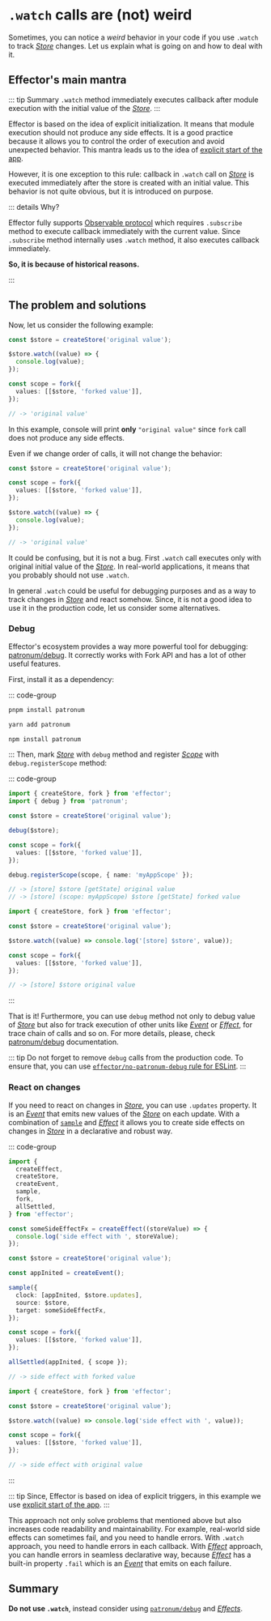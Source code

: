 # `.watch` calls are (not) weird

Sometimes, you can notice a _weird_ behavior in your code if you use `.watch` to track [_Store_](https://effector.dev/docs/api/effector/store) changes. Let us explain what is going on and how to deal with it.

## Effector's main mantra

::: tip Summary
`.watch` method immediately executes callback after module execution with the initial value of the [_Store_](https://effector.dev/docs/api/effector/store).
:::

Effector is based on the idea of explicit initialization. It means that module execution should not produce any side effects. It is a good practice because it allows you to control the order of execution and avoid unexpected behavior. This mantra leads us to the idea of [explicit start of the app](/magazine/explicit_start).

However, it is one exception to this rule: callback in `.watch` call on [_Store_](https://effector.dev/docs/api/effector/store) is executed immediately after the store is created with an initial value. This behavior is not quite obvious, but it is introduced on purpose.

::: details Why?

<!-- TODO: fact-check -->

Effector fully supports [Observable protocol](https://tc39.es/proposal-observable/) which requires `.subscribe` method to execute callback immediately with the current value. Since `.subscribe` method internally uses `.watch` method, it also executes callback immediately.

**So, it is because of historical reasons.**

:::

## The problem and solutions

Now, let us consider the following example:

```ts
const $store = createStore('original value');

$store.watch((value) => {
  console.log(value);
});

const scope = fork({
  values: [[$store, 'forked value']],
});

// -> 'original value'
```

In this example, console will print **only** `"original value"` since `fork` call does not produce any side effects.

Even if we change order of calls, it will not change the behavior:

```ts
const $store = createStore('original value');

const scope = fork({
  values: [[$store, 'forked value']],
});

$store.watch((value) => {
  console.log(value);
});

// -> 'original value'
```

It could be confusing, but it is not a bug. First `.watch` call executes only with original initial value of the [_Store_](https://effector.dev/docs/api/effector/store). In real-world applications, it means that you probably should not use `.watch`.

In general `.watch` could be useful for debugging purposes and as a way to track changes in [_Store_](https://effector.dev/docs/api/effector/store) and react somehow. Since, it is not a good idea to use it in the production code, let us consider some alternatives.

### Debug

Effector's ecosystem provides a way more powerful tool for debugging: [patronum/debug](https://patronum.effector.dev/methods/debug/). It correctly works with Fork API and has a lot of other useful features.

First, install it as a dependency:

::: code-group

```sh [pnpm]
pnpm install patronum
```

```sh [yarn]
yarn add patronum
```

```sh [npm]
npm install patronum
```

:::
Then, mark [_Store_](https://effector.dev/docs/api/effector/store) with `debug` method and register [_Scope_](https://effector.dev/docs/api/effector/scope/) with `debug.registerScope` method:

::: code-group

```ts [good]
import { createStore, fork } from 'effector';
import { debug } from 'patronum';

const $store = createStore('original value');

debug($store);

const scope = fork({
  values: [[$store, 'forked value']],
});

debug.registerScope(scope, { name: 'myAppScope' });

// -> [store] $store [getState] original value
// -> [store] (scope: myAppScope) $store [getState] forked value
```

```ts [bad]
import { createStore, fork } from 'effector';

const $store = createStore('original value');

$store.watch((value) => console.log('[store] $store', value));

const scope = fork({
  values: [[$store, 'forked value']],
});

// -> [store] $store original value
```

:::

That is it! Furthermore, you can use `debug` method not only to debug value of [_Store_](https://effector.dev/docs/api/effector/store) but also for track execution of other units like [_Event_](https://effector.dev/docs/api/effector/event) or [_Effect_](https://effector.dev/docs/api/effector/effect), for trace chain of calls and so on. For more details, please, check [patronum/debug](https://patronum.effector.dev/methods/debug/) documentation.

::: tip
Do not forget to remove `debug` calls from the production code. To ensure that, you can use [`effector/no-patronum-debug` rule for ESLint](https://eslint.effector.dev/rules/no-patronum-debug.html).
:::

### React on changes

If you need to react on changes in [_Store_](https://effector.dev/docs/api/effector/store), you can use `.updates` property. It is an [_Event_](https://effector.dev/docs/api/effector/event) that emits new values of the [_Store_](https://effector.dev/docs/api/effector/store) on each update. With a combination of [`sample`](https://effector.dev/docs/api/effector/sample) and [_Effect_](https://effector.dev/docs/api/effector/effect) it allows you to create side effects on changes in [_Store_](https://effector.dev/docs/api/effector/store) in a declarative and robust way.

::: code-group

```ts [good]
import {
  createEffect,
  createStore,
  createEvent,
  sample,
  fork,
  allSettled,
} from 'effector';

const someSideEffectFx = createEffect((storeValue) => {
  console.log('side effect with ', storeValue);
});

const $store = createStore('original value');

const appInited = createEvent();

sample({
  clock: [appInited, $store.updates],
  source: $store,
  target: someSideEffectFx,
});

const scope = fork({
  values: [[$store, 'forked value']],
});

allSettled(appInited, { scope });

// -> side effect with forked value
```

```ts [bad]
import { createStore, fork } from 'effector';

const $store = createStore('original value');

$store.watch((value) => console.log('side effect with ', value));

const scope = fork({
  values: [[$store, 'forked value']],
});

// -> side effect with original value
```

:::

::: tip
Since, Effector is based on idea of explicit triggers, in this example we use [explicit start of the app](/magazine/explicit_start).
:::

This approach not only solve problems that mentioned above but also increases code readability and maintainability. For example, real-world side effects can sometimes fail, and you need to handle errors. With `.watch` approach, you need to handle errors in each callback. With [_Effect_](https://effector.dev/docs/api/effector/effect) approach, you can handle errors in seamless declarative way, because [_Effect_](https://effector.dev/docs/api/effector/effect) has a built-in property `.fail` which is an [_Event_](https://effector.dev/docs/api/effector/event) that emits on each failure.

## Summary

**Do not use `.watch`**, instead consider using [`patronum/debug`](https://patronum.effector.dev/methods/debug/) and [_Effects_](https://effector.dev/docs/api/effector/effect).
